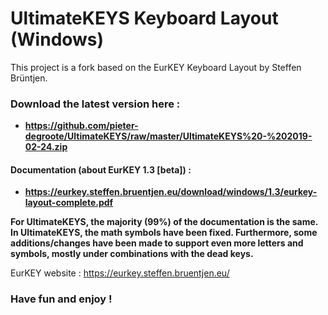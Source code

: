 # UltimateKEYS Keyboard Layout (Windows)
This project is a fork based on the EurKEY Keyboard Layout by Steffen Brüntjen.

### Download the latest version here :

- **https://github.com/pieter-degroote/UltimateKEYS/raw/master/UltimateKEYS%20-%202019-02-24.zip**


#### Documentation (about EurKEY 1.3 [beta]) :

- **https://eurkey.steffen.bruentjen.eu/download/windows/1.3/eurkey-layout-complete.pdf**

**For UltimateKEYS, the majority (99%) of the documentation is the same. In UltimateKEYS, the math symbols have been fixed. Furthermore, some additions/changes have been made to support even more letters and symbols, mostly under combinations with the dead keys.**

EurKEY website :  https://eurkey.steffen.bruentjen.eu/

### Have fun and enjoy !
